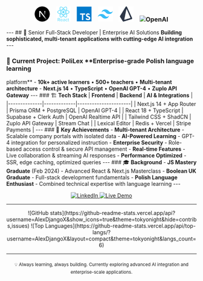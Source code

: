 <div align="center">
  <h3>
    <img
      src="https://github.com/devicons/devicon/blob/master/icons/nextjs/nextjs-original.svg"
      title="Next.js 14"
      alt="Next.js"
      width="40"
      height="40"
    />&nbsp;&nbsp;&nbsp;
    <img
      src="https://github.com/devicons/devicon/blob/master/icons/react/react-original-wordmark.svg"
      title="React 18"
      alt="React"
      width="40"
      height="40"
    />&nbsp;&nbsp;&nbsp;
    <img
      src="https://github.com/devicons/devicon/blob/master/icons/typescript/typescript-original.svg"
      title="TypeScript"
      alt="TypeScript"
      width="40"
      height="40"
    />&nbsp;&nbsp;&nbsp;
    <img
      src="https://github.com/devicons/devicon/blob/master/icons/tailwindcss/tailwindcss-original.svg"
      title="Tailwind CSS"
      alt="Tailwind CSS"
      width="40"
      height="40"
    />&nbsp;&nbsp;&nbsp;
    <img
      src="https://github.com/devicons/devicon/blob/master/icons/prisma/prisma-original.svg"
      title="Prisma ORM"
      alt="Prisma"
      width="40"
      height="40"
    />&nbsp;&nbsp;&nbsp;
    <img
      src="https://github.com/devicons/devicon/blob/master/icons/openai/openai-original.svg"
      title="OpenAI GPT-4"
      alt="OpenAI"
      width="40"
      height="40"
    />
  </h3>
</div>

--- ## 🚀 Senior Full-Stack Developer | Enterprise AI Solutions **Building
sophisticated, multi-tenant applications with cutting-edge AI integration** ---
### 🎯 **Current Project: PoliLex** **Enterprise-grade Polish language learning
platform** - **10k+ active learners** • **500+ teachers** • **Multi-tenant
architecture** - **Next.js 14** • **TypeScript** • **OpenAI GPT-4** • **Zuplo
API Gateway** --- ### 🏗️ **Tech Stack** | **Frontend** | **Backend** | **AI &
Integrations** | |--------------|-------------|----------------------| | Next.js
14 + App Router | Prisma ORM + PostgreSQL | OpenAI GPT-4 | | React 18 +
TypeScript | Supabase + Clerk Auth | OpenAI Realtime API | | Tailwind CSS +
ShadCN | Zuplo API Gateway | Stream Chat | | Lexical Editor | Redis + Vercel |
Stripe Payments | --- ### 🌟 **Key Achievements** - **Multi-tenant
Architecture** - Scalable company portals with isolated data - **AI-Powered
Learning** - GPT-4 integration for personalized instruction - **Enterprise
Security** - Role-based access control & secure API management - **Real-time
Features** - Live collaboration & streaming AI responses - **Performance
Optimized** - SSR, edge caching, optimized queries --- ### 🎓 **Background** -
**JS Mastery Graduate** (Feb 2024) - Advanced React & Next.js Masterclass -
**Boolean UK Graduate** - Full-stack development fundamentals - **Polish
Language Enthusiast** - Combined technical expertise with language learning ---

<div align="center">
  <a href="https://linkedin.com/in/your-profile" target="_blank">
    <img
      src="https://img.shields.io/badge/LinkedIn-0077B5?style=for-the-badge&logo=linkedin&logoColor=white"
      alt="LinkedIn"
    />
  </a>
  <a href="https://lexical-live-editor.vercel.app" target="_blank">
    <img
      src="https://img.shields.io/badge/Live_Demo-000000?style=for-the-badge&logo=vercel&logoColor=white"
      alt="Live Demo"
    />
  </a>
</div>

---

<div align="center">
  ![GitHub
  stats](https://github-readme-stats.vercel.app/api?username=AlexDjangoX&show_icons=true&theme=tokyonight&hide=contribs,issues)
  ![Top
  Languages](https://github-readme-stats.vercel.app/api/top-langs/?username=AlexDjangoX&layout=compact&theme=tokyonight&langs_count=6)
</div>

---

<div align="center">
  <sub
    >💡 Always learning, always building. Currently exploring advanced AI
    integration and enterprise-scale applications.</sub
  >
</div>

 
